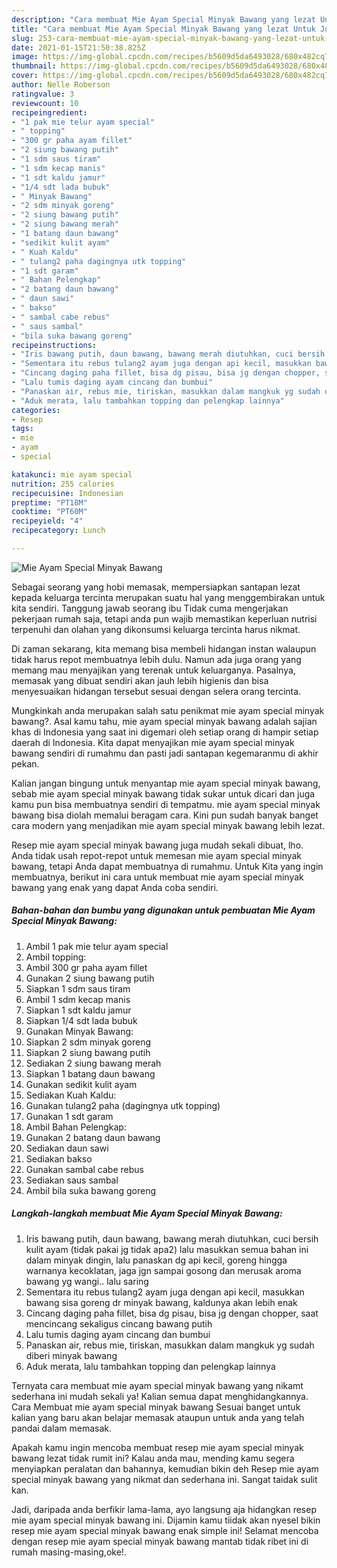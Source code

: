 ```yaml
---
description: "Cara membuat Mie Ayam Special Minyak Bawang yang lezat Untuk Jualan"
title: "Cara membuat Mie Ayam Special Minyak Bawang yang lezat Untuk Jualan"
slug: 253-cara-membuat-mie-ayam-special-minyak-bawang-yang-lezat-untuk-jualan
date: 2021-01-15T21:50:38.825Z
image: https://img-global.cpcdn.com/recipes/b5609d5da6493028/680x482cq70/mie-ayam-special-minyak-bawang-foto-resep-utama.jpg
thumbnail: https://img-global.cpcdn.com/recipes/b5609d5da6493028/680x482cq70/mie-ayam-special-minyak-bawang-foto-resep-utama.jpg
cover: https://img-global.cpcdn.com/recipes/b5609d5da6493028/680x482cq70/mie-ayam-special-minyak-bawang-foto-resep-utama.jpg
author: Nelle Roberson
ratingvalue: 3
reviewcount: 10
recipeingredient:
- "1 pak mie telur ayam special"
- " topping"
- "300 gr paha ayam fillet"
- "2 siung bawang putih"
- "1 sdm saus tiram"
- "1 sdm kecap manis"
- "1 sdt kaldu jamur"
- "1/4 sdt lada bubuk"
- " Minyak Bawang"
- "2 sdm minyak goreng"
- "2 siung bawang putih"
- "2 siung bawang merah"
- "1 batang daun bawang"
- "sedikit kulit ayam"
- " Kuah Kaldu"
- " tulang2 paha dagingnya utk topping"
- "1 sdt garam"
- " Bahan Pelengkap"
- "2 batang daun bawang"
- " daun sawi"
- " bakso"
- " sambal cabe rebus"
- " saus sambal"
- "bila suka bawang goreng"
recipeinstructions:
- "Iris bawang putih, daun bawang, bawang merah diutuhkan, cuci bersih kulit ayam (tidak pakai jg tidak apa2) lalu masukkan semua bahan ini dalam minyak dingin, lalu panaskan dg api kecil, goreng hingga warnanya kecoklatan, jaga jgn sampai gosong dan merusak aroma bawang yg wangi.. lalu saring"
- "Sementara itu rebus tulang2 ayam juga dengan api kecil, masukkan bawang sisa goreng dr minyak bawang, kaldunya akan lebih enak"
- "Cincang daging paha fillet, bisa dg pisau, bisa jg dengan chopper, saat mencincang sekaligus cincang bawang putih"
- "Lalu tumis daging ayam cincang dan bumbui"
- "Panaskan air, rebus mie, tiriskan, masukkan dalam mangkuk yg sudah diberi minyak bawang"
- "Aduk merata, lalu tambahkan topping dan pelengkap lainnya"
categories:
- Resep
tags:
- mie
- ayam
- special

katakunci: mie ayam special 
nutrition: 255 calories
recipecuisine: Indonesian
preptime: "PT18M"
cooktime: "PT60M"
recipeyield: "4"
recipecategory: Lunch

---
```



![Mie Ayam Special Minyak Bawang](https://img-global.cpcdn.com/recipes/b5609d5da6493028/680x482cq70/mie-ayam-special-minyak-bawang-foto-resep-utama.jpg)

Sebagai seorang yang hobi memasak, mempersiapkan santapan lezat kepada keluarga tercinta merupakan suatu hal yang menggembirakan untuk kita sendiri. Tanggung jawab seorang ibu Tidak cuma mengerjakan pekerjaan rumah saja, tetapi anda pun wajib memastikan keperluan nutrisi terpenuhi dan olahan yang dikonsumsi keluarga tercinta harus nikmat.

Di zaman  sekarang, kita memang bisa membeli hidangan instan walaupun tidak harus repot membuatnya lebih dulu. Namun ada juga orang yang memang mau menyajikan yang terenak untuk keluarganya. Pasalnya, memasak yang dibuat sendiri akan jauh lebih higienis dan bisa menyesuaikan hidangan tersebut sesuai dengan selera orang tercinta. 



Mungkinkah anda merupakan salah satu penikmat mie ayam special minyak bawang?. Asal kamu tahu, mie ayam special minyak bawang adalah sajian khas di Indonesia yang saat ini digemari oleh setiap orang di hampir setiap daerah di Indonesia. Kita dapat menyajikan mie ayam special minyak bawang sendiri di rumahmu dan pasti jadi santapan kegemaranmu di akhir pekan.

Kalian jangan bingung untuk menyantap mie ayam special minyak bawang, sebab mie ayam special minyak bawang tidak sukar untuk dicari dan juga kamu pun bisa membuatnya sendiri di tempatmu. mie ayam special minyak bawang bisa diolah memalui beragam cara. Kini pun sudah banyak banget cara modern yang menjadikan mie ayam special minyak bawang lebih lezat.

Resep mie ayam special minyak bawang juga mudah sekali dibuat, lho. Anda tidak usah repot-repot untuk memesan mie ayam special minyak bawang, tetapi Anda dapat membuatnya di rumahmu. Untuk Kita yang ingin membuatnya, berikut ini cara untuk membuat mie ayam special minyak bawang yang enak yang dapat Anda coba sendiri.

<!--inarticleads1-->

##### Bahan-bahan dan bumbu yang digunakan untuk pembuatan Mie Ayam Special Minyak Bawang:

1. Ambil 1 pak mie telur ayam special
1. Ambil  topping:
1. Ambil 300 gr paha ayam fillet
1. Gunakan 2 siung bawang putih
1. Siapkan 1 sdm saus tiram
1. Ambil 1 sdm kecap manis
1. Siapkan 1 sdt kaldu jamur
1. Siapkan 1/4 sdt lada bubuk
1. Gunakan  Minyak Bawang:
1. Siapkan 2 sdm minyak goreng
1. Siapkan 2 siung bawang putih
1. Sediakan 2 siung bawang merah
1. Siapkan 1 batang daun bawang
1. Gunakan sedikit kulit ayam
1. Sediakan  Kuah Kaldu:
1. Gunakan  tulang2 paha (dagingnya utk topping)
1. Gunakan 1 sdt garam
1. Ambil  Bahan Pelengkap:
1. Gunakan 2 batang daun bawang
1. Sediakan  daun sawi
1. Sediakan  bakso
1. Gunakan  sambal cabe rebus
1. Sediakan  saus sambal
1. Ambil bila suka bawang goreng




<!--inarticleads2-->

##### Langkah-langkah membuat Mie Ayam Special Minyak Bawang:

1. Iris bawang putih, daun bawang, bawang merah diutuhkan, cuci bersih kulit ayam (tidak pakai jg tidak apa2) lalu masukkan semua bahan ini dalam minyak dingin, lalu panaskan dg api kecil, goreng hingga warnanya kecoklatan, jaga jgn sampai gosong dan merusak aroma bawang yg wangi.. lalu saring
1. Sementara itu rebus tulang2 ayam juga dengan api kecil, masukkan bawang sisa goreng dr minyak bawang, kaldunya akan lebih enak
1. Cincang daging paha fillet, bisa dg pisau, bisa jg dengan chopper, saat mencincang sekaligus cincang bawang putih
1. Lalu tumis daging ayam cincang dan bumbui
1. Panaskan air, rebus mie, tiriskan, masukkan dalam mangkuk yg sudah diberi minyak bawang
1. Aduk merata, lalu tambahkan topping dan pelengkap lainnya




Ternyata cara membuat mie ayam special minyak bawang yang nikamt sederhana ini mudah sekali ya! Kalian semua dapat menghidangkannya. Cara Membuat mie ayam special minyak bawang Sesuai banget untuk kalian yang baru akan belajar memasak ataupun untuk anda yang telah pandai dalam memasak.

Apakah kamu ingin mencoba membuat resep mie ayam special minyak bawang lezat tidak rumit ini? Kalau anda mau, mending kamu segera menyiapkan peralatan dan bahannya, kemudian bikin deh Resep mie ayam special minyak bawang yang nikmat dan sederhana ini. Sangat taidak sulit kan. 

Jadi, daripada anda berfikir lama-lama, ayo langsung aja hidangkan resep mie ayam special minyak bawang ini. Dijamin kamu tiidak akan nyesel bikin resep mie ayam special minyak bawang enak simple ini! Selamat mencoba dengan resep mie ayam special minyak bawang mantab tidak ribet ini di rumah masing-masing,oke!.

